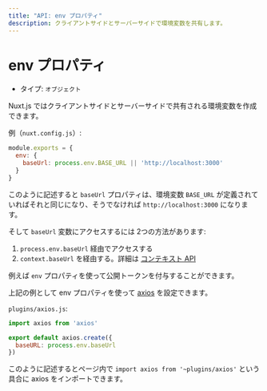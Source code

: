```yaml
---
title: "API: env プロパティ"
description: クライアントサイドとサーバーサイドで環境変数を共有します。
---
```


<!-- title: "API: The env Property" -->
<!-- description: Share environment variables between client and server. -->

<!-- # The env Property -->

# env プロパティ

<!-- - Type: `Object` -->

- タイプ: `オブジェクト`

<!-- \> Nuxt.js lets you create environment variables that will be shared for the client and server-side. -->

Nuxt.js ではクライアントサイドとサーバーサイドで共有される環境変数を作成できます。

<!-- Example (`nuxt.config.js`): -->

例（`nuxt.config.js`）:

```js
module.exports = {
  env: {
    baseUrl: process.env.BASE_URL || 'http://localhost:3000'
  }
}
```

<!-- This lets me create a `baseUrl` property that will be equal to the `BASE_URL` environment variable if defined, otherwise, equal to `http://localhost:3000`. -->

このように記述すると `baseUrl` プロパティは、環境変数 `BASE_URL` が定義されていればそれと同じになり、そうでなければ `http://localhost:3000` になります。

<!-- Then, I can access my `baseUrl` variable with 2 ways: -->

そして `baseUrl` 変数にアクセスするには 2つの方法があります:

<!-- 1. Via `process.env.baseUrl` -->
<!-- 2. Via `context.baseUrl`, see [context api](/api#context) -->

1. `process.env.baseUrl` 経由でアクセスする
2. `context.baseUrl` を経由する。詳細は [コンテキスト API](/api#コンテキスト)

<!-- You can use the `env` property for giving public token for example. -->

例えば `env` プロパティを使って公開トークンを付与することができます。

<!-- For the example above, we can use it to configure [axios](https://github.com/mzabriskie/axios). -->

上記の例として env プロパティを使って [axios](https://github.com/mzabriskie/axios) を設定できます。

`plugins/axios.js`:

```js
import axios from 'axios'

export default axios.create({
  baseURL: process.env.baseUrl
})
```

<!-- Then, in your pages, you can import axios like this: `import axios from '~plugins/axios'` -->

このように記述するとページ内で `import axios from '~plugins/axios'` という具合に axios をインポートできます。
